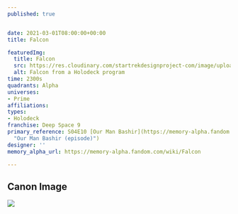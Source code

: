 ```yaml
---
published: true


date: 2021-03-01T08:00:00+00:00
title: Falcon

featuredImg:
  title: Falcon
  src: https://res.cloudinary.com/startrekdesignproject-com/image/upload/v1616547816/Falcon.png
  alt: Falcon from a Holodeck program
time: 2300s
quadrants: Alpha
universes:
- Prime
affiliations:
types:
- Holodeck
franchise: Deep Space 9
primary_reference: S04E10 [Our Man Bashir](https://memory-alpha.fandom.com/wiki/Our_Man_Bashir_(episode)
  "Our Man Bashir (episode)")
designer: ''
memory_alpha_url: https://memory-alpha.fandom.com/wiki/Falcon

---
```

## Canon Image

![](https://res.cloudinary.com/startrekdesignproject-com/image/upload/v1616120824/Falcon_Our_man_Bashir.jpg)